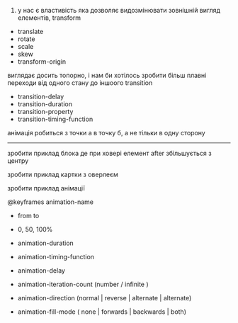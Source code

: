 1. у нас є властивість яка дозволяє видозмінювати зовнішній вигляд елементів, transform

-   translate
-   rotate
-   scale
-   skew
-   transform-origin

виглядає досить топорно, і нам би хотілось зробити більш плавні переходи від одного стану до іншоого transition

-   transition-delay
-   transition-duration
-   transition-property
-   transition-timing-function

анімація робиться з точки а в точку б, а не тільки в одну сторону

---

зробити приклад блока де при ховері елемент after збільшується з центру

зробити приклад картки з оверлеєм

зробити приклад анімації

@keyframes
animation-name

-   from to
-   0, 50, 100%

-   animation-duration
-   animation-timing-function
-   animation-delay
-   animation-iteration-count (number / infinite )
-   animation-direction (normal | reverse | alternate | alternate)
-   animation-fill-mode ( none | forwards | backwards | both)
